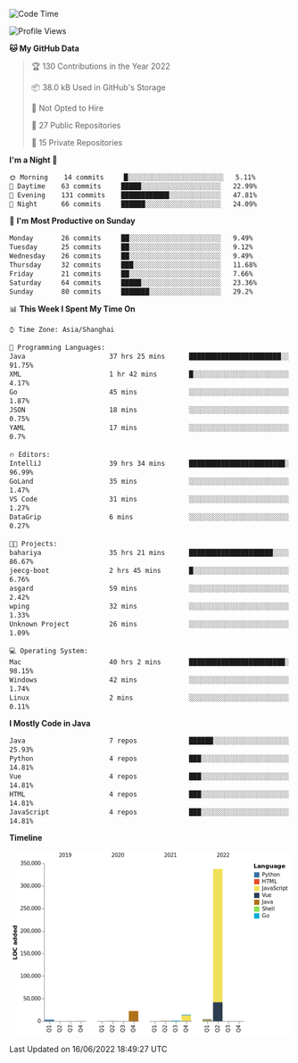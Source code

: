 <!--START_SECTION:waka-->
![Code Time](http://img.shields.io/badge/Code%20Time-0%20secs-blue)

![Profile Views](http://img.shields.io/badge/Profile%20Views-0-blue)

**🐱 My GitHub Data** 

> 🏆 130 Contributions in the Year 2022
 > 
> 📦 38.0 kB Used in GitHub's Storage 
 > 
> 🚫 Not Opted to Hire
 > 
> 📜 27 Public Repositories 
 > 
> 🔑 15 Private Repositories  
 > 
**I'm a Night 🦉** 

```text
🌞 Morning    14 commits     █░░░░░░░░░░░░░░░░░░░░░░░░   5.11% 
🌆 Daytime    63 commits     █████░░░░░░░░░░░░░░░░░░░░   22.99% 
🌃 Evening    131 commits    ████████████░░░░░░░░░░░░░   47.81% 
🌙 Night      66 commits     ██████░░░░░░░░░░░░░░░░░░░   24.09%

```
📅 **I'm Most Productive on Sunday** 

```text
Monday       26 commits     ██░░░░░░░░░░░░░░░░░░░░░░░   9.49% 
Tuesday      25 commits     ██░░░░░░░░░░░░░░░░░░░░░░░   9.12% 
Wednesday    26 commits     ██░░░░░░░░░░░░░░░░░░░░░░░   9.49% 
Thursday     32 commits     ███░░░░░░░░░░░░░░░░░░░░░░   11.68% 
Friday       21 commits     ██░░░░░░░░░░░░░░░░░░░░░░░   7.66% 
Saturday     64 commits     █████░░░░░░░░░░░░░░░░░░░░   23.36% 
Sunday       80 commits     ███████░░░░░░░░░░░░░░░░░░   29.2%

```


📊 **This Week I Spent My Time On** 

```text
⌚︎ Time Zone: Asia/Shanghai

💬 Programming Languages: 
Java                     37 hrs 25 mins      ███████████████████████░░   91.75% 
XML                      1 hr 42 mins        █░░░░░░░░░░░░░░░░░░░░░░░░   4.17% 
Go                       45 mins             ░░░░░░░░░░░░░░░░░░░░░░░░░   1.87% 
JSON                     18 mins             ░░░░░░░░░░░░░░░░░░░░░░░░░   0.75% 
YAML                     17 mins             ░░░░░░░░░░░░░░░░░░░░░░░░░   0.7%

🔥 Editors: 
IntelliJ                 39 hrs 34 mins      ████████████████████████░   96.99% 
GoLand                   35 mins             ░░░░░░░░░░░░░░░░░░░░░░░░░   1.47% 
VS Code                  31 mins             ░░░░░░░░░░░░░░░░░░░░░░░░░   1.27% 
DataGrip                 6 mins              ░░░░░░░░░░░░░░░░░░░░░░░░░   0.27%

🐱‍💻 Projects: 
bahariya                 35 hrs 21 mins      █████████████████████░░░░   86.67% 
jeecg-boot               2 hrs 45 mins       █░░░░░░░░░░░░░░░░░░░░░░░░   6.76% 
asgard                   59 mins             ░░░░░░░░░░░░░░░░░░░░░░░░░   2.42% 
wping                    32 mins             ░░░░░░░░░░░░░░░░░░░░░░░░░   1.33% 
Unknown Project          26 mins             ░░░░░░░░░░░░░░░░░░░░░░░░░   1.09%

💻 Operating System: 
Mac                      40 hrs 2 mins       ████████████████████████░   98.15% 
Windows                  42 mins             ░░░░░░░░░░░░░░░░░░░░░░░░░   1.74% 
Linux                    2 mins              ░░░░░░░░░░░░░░░░░░░░░░░░░   0.11%

```

**I Mostly Code in Java** 

```text
Java                     7 repos             ██████░░░░░░░░░░░░░░░░░░░   25.93% 
Python                   4 repos             ███░░░░░░░░░░░░░░░░░░░░░░   14.81% 
Vue                      4 repos             ███░░░░░░░░░░░░░░░░░░░░░░   14.81% 
HTML                     4 repos             ███░░░░░░░░░░░░░░░░░░░░░░   14.81% 
JavaScript               4 repos             ███░░░░░░░░░░░░░░░░░░░░░░   14.81%

```


**Timeline**

![Chart not found](https://raw.githubusercontent.com/youtiaoguagua/youtiaoguagua/master/charts/bar_graph.png) 


 Last Updated on 16/06/2022 18:49:27 UTC
<!--END_SECTION:waka-->